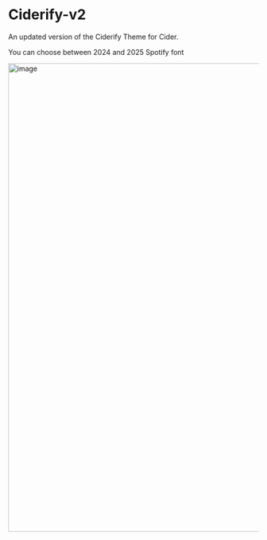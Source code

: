 # Ciderify-v2
An updated version of the Ciderify Theme for Cider.

You can choose between 2024 and 2025 Spotify font

<img width="1636" height="941" alt="image" src="https://github.com/user-attachments/assets/9e392b88-f8fe-4e6d-88da-1e6b15138e57" />

